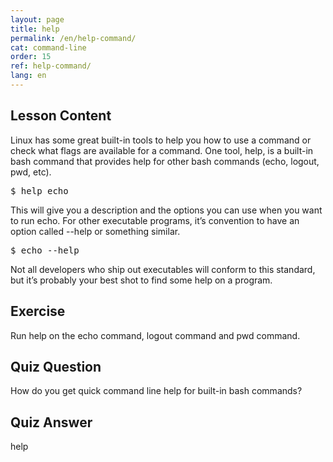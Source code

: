 ```yaml
---
layout: page
title: help
permalink: /en/help-command/
cat: command-line
order: 15
ref: help-command/
lang: en
---
```

## Lesson Content

Linux has some great built-in tools to help you how to use a command or check what flags are available for a command. One tool, help, is a built-in bash command that provides help for other bash commands (echo, logout, pwd, etc).

<pre>$ help echo</pre>

This will give you a description and the options you can use when you want to run echo. For other executable programs, it’s convention to have an option called --help or something similar.

<pre>$ echo --help</pre>

Not all developers who ship out executables will conform to this standard, but it’s probably your best shot to find some help on a program.

## Exercise

Run help on the echo command, logout command and pwd command.

## Quiz Question

How do you get quick command line help for built-in bash commands?  
  
  
  
  
  
  
  
  
  
  
  
  
  
  
  
  
  
  
  
  
  
  
  
  
  
  


## Quiz Answer

help